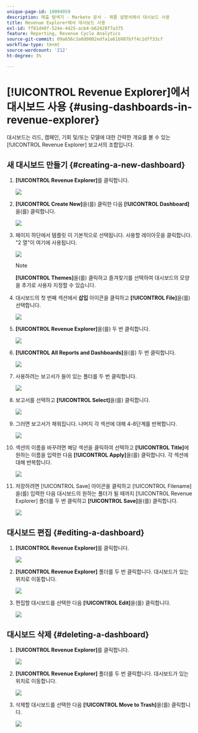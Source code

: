 ```yaml
---
unique-page-id: 10094959
description: 매출 탐색기 - Marketo 문서 - 제품 설명서에서 대시보드 사용
title: Revenue Explorer에서 대시보드 사용
exl-id: ff81d48f-524e-4425-acb4-b62428f7a375
feature: Reporting, Revenue Cycle Analytics
source-git-commit: 09a656c3a0d0002edfa1a61b987bff4c1dff33cf
workflow-type: tm+mt
source-wordcount: '212'
ht-degree: 3%

---
```


# [!UICONTROL Revenue Explorer]에서 대시보드 사용 {#using-dashboards-in-revenue-explorer}

대시보드는 리드, 캠페인, 기회 및/또는 모델에 대한 간략한 개요를 볼 수 있는 [!UICONTROL Revenue Explorer] 보고서의 조합입니다.

## 새 대시보드 만들기 {#creating-a-new-dashboard}

1. **[!UICONTROL Revenue Explorer]**&#x200B;를 클릭합니다.

   ![](assets/one.png)

1. **[!UICONTROL Create New]**&#x200B;을(를) 클릭한 다음 **[!UICONTROL Dashboard]**&#x200B;을(를) 클릭합니다.

   ![](assets/two.png)

1. 페이지 하단에서 템플릿 이 기본적으로 선택됩니다. 사용할 레이아웃을 클릭합니다. &quot;2 열&quot;이 여기에 사용됩니다.

   ![](assets/three.png)

   >[!NOTE]
   >
   >**[!UICONTROL Themes]**&#x200B;을(를) 클릭하고 즐겨찾기를 선택하여 대시보드의 모양을 추가로 사용자 지정할 수 있습니다.

1. 대시보드의 첫 번째 섹션에서 **삽입** 아이콘을 클릭하고 **[!UICONTROL File]**&#x200B;을(를) 선택합니다.

   ![](assets/four.png)

1. **[!UICONTROL Revenue Explorer]**&#x200B;을(를) 두 번 클릭합니다.

   ![](assets/five.png)

1. **[!UICONTROL All Reports and Dashboards]**&#x200B;을(를) 두 번 클릭합니다.

   ![](assets/six.png)

1. 사용하려는 보고서가 들어 있는 폴더를 두 번 클릭합니다.

   ![](assets/seven.png)

1. 보고서를 선택하고 **[!UICONTROL Select]**&#x200B;을(를) 클릭합니다.

   ![](assets/eight.png)

1. 그러면 보고서가 채워집니다. 나머지 각 섹션에 대해 4-8단계를 반복합니다.

   ![](assets/nine.png)

1. 섹션의 이름을 바꾸려면 해당 섹션을 클릭하여 선택하고 **[!UICONTROL Title]**&#x200B;에 원하는 이름을 입력한 다음 **[!UICONTROL Apply]**&#x200B;을(를) 클릭합니다. 각 섹션에 대해 반복합니다.

   ![](assets/ten.png)

1. 저장하려면 [!UICONTROL Save] 아이콘을 클릭하고 [!UICONTROL Filename]을(를) 입력한 다음 대시보드의 원하는 폴더가 될 때까지 [!UICONTROL Revenue Explorer] 폴더를 두 번 클릭하고 **[!UICONTROL Save]**&#x200B;을(를) 클릭합니다.

   ![](assets/eleven.png)

## 대시보드 편집 {#editing-a-dashboard}

1. **[!UICONTROL Revenue Explorer]**&#x200B;를 클릭합니다.

   ![](assets/one.png)

1. **[!UICONTROL Revenue Explorer]** 폴더를 두 번 클릭합니다. 대시보드가 있는 위치로 이동합니다.

   ![](assets/thirteen.png)

1. 편집할 대시보드를 선택한 다음 **[!UICONTROL Edit]**&#x200B;을(를) 클릭합니다.

   ![](assets/fourteen.png)

## 대시보드 삭제 {#deleting-a-dashboard}

1. **[!UICONTROL Revenue Explorer]**&#x200B;를 클릭합니다.

   ![](assets/one.png)

1. **[!UICONTROL Revenue Explorer]** 폴더를 두 번 클릭합니다. 대시보드가 있는 위치로 이동합니다.

   ![](assets/thirteen.png)

1. 삭제할 대시보드를 선택한 다음 **[!UICONTROL Move to Trash]**&#x200B;을(를) 클릭합니다.

   ![](assets/fifteen.png)
